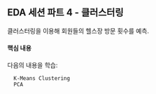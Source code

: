 EDA 세션 파트 4 - 클러스터링
---------------

클러스터링을 이용해 회원들의 헬스장 방문 횟수를 예측.

#### 핵심 내용

다음의 내용을 학습:
```
  K-Means Clustering
  PCA
```
